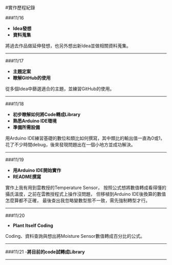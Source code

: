 #實作歷程紀錄

###11/16
- __Idea發想__
- __資料蒐集__

將過去作品做延伸發想，也另外想出新Idea並做相關資料蒐集。

---

###11/17
- __主題定案__
- __瞭解GitHub的使用__

從多個Idea中篩選適合的主題，並練習GitHub的使用。

---

###11/18
- __初步瞭解如何將Code轉成Library__
- __熟悉Arduino IDE環境__
- __準備所需設備__

用Arduino IDE練習基礎的數位和類比如何撰寫，其中類比的輸出值一直為0或1，
花了不少時間debug，後來發現問題出在一個小地方並成功解決。

---

###11/19
- __用Arduino IDE開始實作__
- __README撰寫__

實作上我有用到雲教授的Temperature Sensor，
按照公式想將數值轉成看得懂的攝氏溫度，之前在雲教授程式上操作沒問題，
但移植到Arduino IDE後換算的數值怎麼算都不正確，
最後查出我忽略變數型態不一致，需先強制轉型才行。

---

###11/20
- __Plant Itself Coding__

Coding、資料查詢與想出將Moisture Sensor數值轉成百分比的公式。

---

###11/21
-__將目前的code試轉成Library__

---
